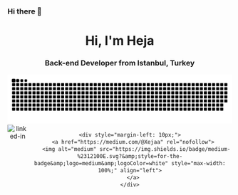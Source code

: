 ### Hi there 👋

<h1 align="center">Hi, I'm Heja</h1>
<h3 align="center">Back-end Developer from Istanbul, Turkey</h3>

<div align="center">
  <a href="https://discord.gg/F6F7KgK">
    <img src="https://github.com/1999AZZAR/1999AZZAR/blob/main/resources/img/grid-snake.svg" alt="snake" />
  </a>
</div>

<div align="center">
  <div style="display: flex; justify-content: center;">
    <div>
      <a href="https://www.linkedin.com/in/heja-arslan-45065020a/" rel="nofollow">
        <img alt="linked-in" src="https://img.shields.io/badge/linkedin-%230077B5.svg?&amp;style=for-the-badge&amp;logo=linkedin&amp;logoColor=white" style="max-width: 100%;" align="left">
      </a>
    </div>
    
    <div style="margin-left: 10px;">
      <a href="https://medium.com/@Xejaa" rel="nofollow">
        <img alt="medium" src="https://img.shields.io/badge/medium-%2312100E.svg?&amp;style=for-the-badge&amp;logo=medium&amp;logoColor=white" style="max-width: 100%;" align="left">
      </a>
    </div>
  </div>
</div>
